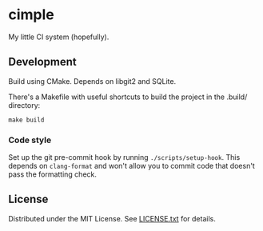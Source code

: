 cimple
======

My little CI system (hopefully).

Development
-----------

Build using CMake.
Depends on libgit2 and SQLite.

There's a Makefile with useful shortcuts to build the project in the .build/
directory:

    make build

### Code style

Set up the git pre-commit hook by running `./scripts/setup-hook`.
This depends on `clang-format` and won't allow you to commit code that doesn't
pass the formatting check.

License
-------

Distributed under the MIT License.
See [LICENSE.txt] for details.

[LICENSE.txt]: LICENSE.txt
